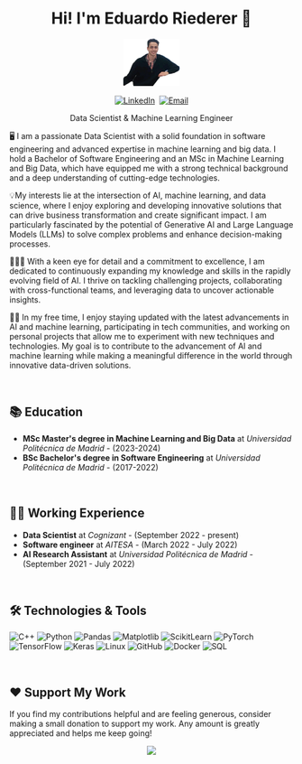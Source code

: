 <h1 align="center">Hi! I'm Eduardo Riederer 👋</h1>

<p align="center">
  <img src="assets/profile.PNG" width="20%">
</p>

<p align="center">
  <a href="https://www.linkedin.com/in/eduardo-miguel-riederer/" target="_blank"><img src="https://img.shields.io/badge/LinkedIn-%230077B5.svg?&style=for-the-badge&logo=linkedin&logoColor=white" alt="LinkedIn"></a>&nbsp;
  <a href="mailto:em.riederer@alumnos.upm.es"><img src="https://img.shields.io/badge/Email-D14836?style=for-the-badge&logo=gmail&logoColor=white" alt="Email"></a>
</p>

<p align="center">Data Scientist & Machine Learning Engineer</p>

<p>🖥️ I am a passionate Data Scientist with a solid foundation in software engineering and advanced expertise in machine learning and big data. I hold a Bachelor of Software Engineering and an MSc in Machine Learning and Big Data, which have equipped me with a strong technical background and a deep understanding of cutting-edge technologies.

💡My interests lie at the intersection of AI, machine learning, and data science, where I enjoy exploring and developing innovative solutions that can drive business transformation and create significant impact. I am particularly fascinated by the potential of Generative AI and Large Language Models (LLMs) to solve complex problems and enhance decision-making processes.

🕵🏻‍♂️ With a keen eye for detail and a commitment to excellence, I am dedicated to continuously expanding my knowledge and skills in the rapidly evolving field of AI. I thrive on tackling challenging projects, collaborating with cross-functional teams, and leveraging data to uncover actionable insights.

🧖🏻 In my free time, I enjoy staying updated with the latest advancements in AI and machine learning, participating in tech communities, and working on personal projects that allow me to experiment with new techniques and technologies. My goal is to contribute to the advancement of AI and machine learning while making a meaningful difference in the world through innovative data-driven solutions.</p>

<br>

## 📚 Education

- **MSc Master's degree in Machine Learning and Big Data** at *Universidad Politécnica de Madrid* - (2023-2024)
- **BSc Bachelor's degree in Software Engineering** at *Universidad Politécnica de Madrid* - (2017-2022)

<br>

## 👨‍💻 Working Experience

- **Data Scientist** at *Cognizant* - (September 2022 - present)
- **Software engineer** at *AITESA* - (March 2022 - July 2022)
- **AI Research Assistant** at *Universidad Politécnica de Madrid* - (September 2021 - July 2022)

<br>

## 🛠️ Technologies & Tools

<p>
  <img alt="C++" src="https://img.shields.io/badge/-C++-00599C?style=for-the-badge&logo=c%2B%2B&logoColor=white" />
  <img alt="Python" src="https://img.shields.io/badge/-Python-3776AB?style=for-the-badge&logo=python&logoColor=white" />
  <img alt="Pandas" src="https://img.shields.io/badge/-Pandas-150458?style=for-the-badge&logo=pandas&logoColor=white" />
  <img alt="Matplotlib" src="https://img.shields.io/badge/-Matplotlib-013E73?style=for-the-badge&logo=matplotlib&logoColor=white" />
  <img alt="ScikitLearn" src="https://img.shields.io/badge/-ScikitLearn-F7931E?style=for-the-badge&logo=scikit-learn&logoColor=white" />
  <img alt="PyTorch" src="https://img.shields.io/badge/-PyTorch-EE4C2C?style=for-the-badge&logo=pytorch&logoColor=white" />
  <img alt="TensorFlow" src="https://img.shields.io/badge/-TensorFlow-FF6F00?style=for-the-badge&logo=tensorflow&logoColor=white" />
  <img alt="Keras" src="https://img.shields.io/badge/-Keras-D00000?style=for-the-badge&logo=keras&logoColor=white" />
  <img alt="Linux" src="https://img.shields.io/badge/-Linux-FCC624?style=for-the-badge&logo=linux&logoColor=black" />
  <img alt="GitHub" src="https://img.shields.io/badge/-GitHub-181717?style=for-the-badge&logo=github" />
  <img alt="Docker" src="https://img.shields.io/badge/-Docker-2496ED?style=for-the-badge&logo=docker&logoColor=white" />
  <img alt="SQL" src="https://img.shields.io/badge/-SQL-4479A1?style=for-the-badge&logo=postgresql&logoColor=white" />
</p>

<br>

## ❤️ Support My Work

If you find my contributions helpful and are feeling generous, consider making a small donation to support my work. Any amount is greatly appreciated and helps me keep going!

<p align="center">
  <a href="https://www.paypal.com/paypalme/eduardoriederer" target="_blank"><img src="https://img.shields.io/badge/Donate-PayPal-blue.svg?style=for-the-badge&logo=paypal"></a>
</p>

